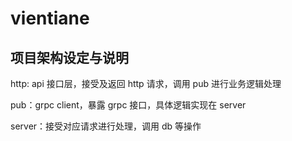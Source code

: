 # vientiane

## 项目架构设定与说明

http: api 接口层，接受及返回 http 请求，调用 pub 进行业务逻辑处理

pub：grpc client，暴露 grpc 接口，具体逻辑实现在 server

server：接受对应请求进行处理，调用 db 等操作
